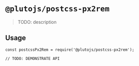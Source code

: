 # `@plutojs/postcss-px2rem`

> TODO: description

## Usage

```
const postcssPx2Rem = require('@plutojs/postcss-px2rem');

// TODO: DEMONSTRATE API
```
